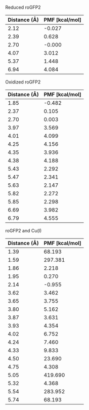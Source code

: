 Reduced roGFP2

| Distance (Å) | PMF [kcal/mol] |
|-----------|-----------|
| 2.12 | -0.027 |
| 2.39 | 0.628 |
| 2.70 | -0.000 |
| 4.07 | 3.012 |
| 5.37 | 1.448 |
| 6.94 | 4.084 |

Oxidized roGFP2

| Distance (Å) | PMF [kcal/mol] |
|-----------|-----------|
| 1.85 | -0.482 |
| 2.37 | 0.105 |
| 2.70 | 0.003 |
| 3.97 | 3.569 |
| 4.01 | 4.099 |
| 4.25 | 4.156 |
| 4.35 | 3.936 |
| 4.38 | 4.188 |
| 5.43 | 2.292 |
| 5.47 | 2.341 |
| 5.63 | 2.147 |
| 5.82 | 2.272 |
| 5.85 | 2.298 |
| 6.69 | 3.982 |
| 6.79 | 4.555 |

roGFP2 and Cu(I)

| Distance (Å) | PMF [kcal/mol] |
|-----------|-----------|
| 1.39 | 68.193 |
| 1.59 | 297.381 |
| 1.86 | 2.218 |
| 1.95 | 0.270 |
| 2.14 | -0.955 |
| 3.62 | 3.462 |
| 3.65 | 3.755 |
| 3.80 | 5.162 |
| 3.87 | 3.631 |
| 3.93 | 4.354 |
| 4.02 | 6.752 |
| 4.24 | 7.460 |
| 4.33 | 9.833 |
| 4.50 | 23.690 |
| 4.75 | 4.308 |
| 5.05 | 419.690 |
| 5.32 | 4.368 |
| 5.54 | 283.952 |
| 5.74 | 68.193 |
